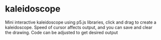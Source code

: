 # kaleidoscope

Mini interactive kaleidoscope using p5.js libraries, click and drag to create a kaleidoscope. Speed of cursor affects output, and you can save and clear the drawing. Code can be adjusted to get desired output
